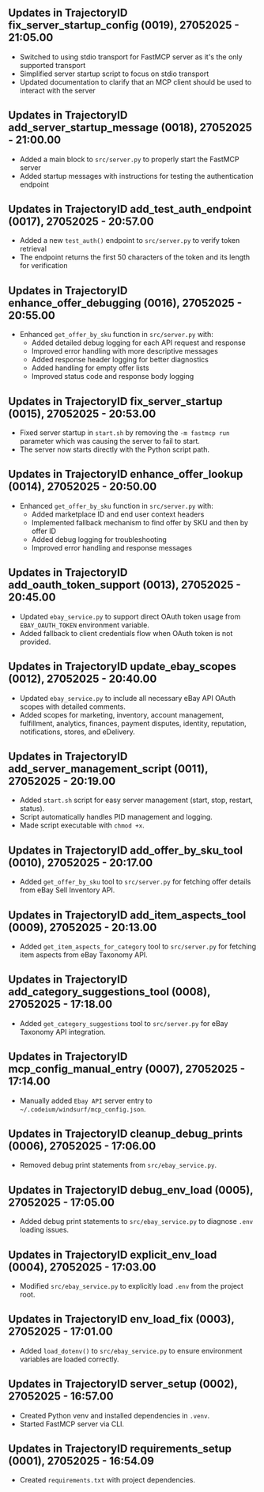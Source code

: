 ## Updates in TrajectoryID fix_server_startup_config (0019), 27052025 - 21:05.00

- Switched to using stdio transport for FastMCP server as it's the only supported transport
- Simplified server startup script to focus on stdio transport
- Updated documentation to clarify that an MCP client should be used to interact with the server

## Updates in TrajectoryID add_server_startup_message (0018), 27052025 - 21:00.00

- Added a main block to `src/server.py` to properly start the FastMCP server
- Added startup messages with instructions for testing the authentication endpoint

## Updates in TrajectoryID add_test_auth_endpoint (0017), 27052025 - 20:57.00

- Added a new `test_auth()` endpoint to `src/server.py` to verify token retrieval
- The endpoint returns the first 50 characters of the token and its length for verification

## Updates in TrajectoryID enhance_offer_debugging (0016), 27052025 - 20:55.00

- Enhanced `get_offer_by_sku` function in `src/server.py` with:
  - Added detailed debug logging for each API request and response
  - Improved error handling with more descriptive messages
  - Added response header logging for better diagnostics
  - Added handling for empty offer lists
  - Improved status code and response body logging

## Updates in TrajectoryID fix_server_startup (0015), 27052025 - 20:53.00

- Fixed server startup in `start.sh` by removing the `-m fastmcp run` parameter which was causing the server to fail to start.
- The server now starts directly with the Python script path.

## Updates in TrajectoryID enhance_offer_lookup (0014), 27052025 - 20:50.00

- Enhanced `get_offer_by_sku` function in `src/server.py` with:
  - Added marketplace ID and end user context headers
  - Implemented fallback mechanism to find offer by SKU and then by offer ID
  - Added debug logging for troubleshooting
  - Improved error handling and response messages

## Updates in TrajectoryID add_oauth_token_support (0013), 27052025 - 20:45.00

- Updated `ebay_service.py` to support direct OAuth token usage from `EBAY_OAUTH_TOKEN` environment variable.
- Added fallback to client credentials flow when OAuth token is not provided.

## Updates in TrajectoryID update_ebay_scopes (0012), 27052025 - 20:40.00

- Updated `ebay_service.py` to include all necessary eBay API OAuth scopes with detailed comments.
- Added scopes for marketing, inventory, account management, fulfillment, analytics, finances, payment disputes, identity, reputation, notifications, stores, and eDelivery.

## Updates in TrajectoryID add_server_management_script (0011), 27052025 - 20:19.00

- Added `start.sh` script for easy server management (start, stop, restart, status).
- Script automatically handles PID management and logging.
- Made script executable with `chmod +x`.

## Updates in TrajectoryID add_offer_by_sku_tool (0010), 27052025 - 20:17.00

- Added `get_offer_by_sku` tool to `src/server.py` for fetching offer details from eBay Sell Inventory API.

## Updates in TrajectoryID add_item_aspects_tool (0009), 27052025 - 20:13.00

- Added `get_item_aspects_for_category` tool to `src/server.py` for fetching item aspects from eBay Taxonomy API.

## Updates in TrajectoryID add_category_suggestions_tool (0008), 27052025 - 17:18.00

- Added `get_category_suggestions` tool to `src/server.py` for eBay Taxonomy API integration.

## Updates in TrajectoryID mcp_config_manual_entry (0007), 27052025 - 17:14.00

- Manually added `Ebay API` server entry to `~/.codeium/windsurf/mcp_config.json`.

## Updates in TrajectoryID cleanup_debug_prints (0006), 27052025 - 17:06.00

- Removed debug print statements from `src/ebay_service.py`.

## Updates in TrajectoryID debug_env_load (0005), 27052025 - 17:05.00

- Added debug print statements to `src/ebay_service.py` to diagnose `.env` loading issues.

## Updates in TrajectoryID explicit_env_load (0004), 27052025 - 17:03.00

- Modified `src/ebay_service.py` to explicitly load `.env` from the project root.

## Updates in TrajectoryID env_load_fix (0003), 27052025 - 17:01.00

- Added `load_dotenv()` to `src/ebay_service.py` to ensure environment variables are loaded correctly.

## Updates in TrajectoryID server_setup (0002), 27052025 - 16:57.00

- Created Python venv and installed dependencies in `.venv`.
- Started FastMCP server via CLI.

## Updates in TrajectoryID requirements_setup (0001), 27052025 - 16:54.09

- Created `requirements.txt` with project dependencies.
